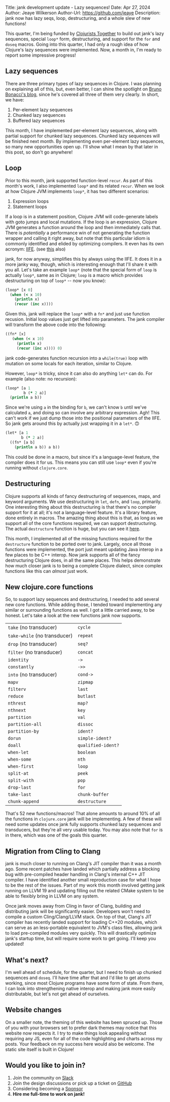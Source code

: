 Title: jank development update - Lazy sequences!
Date: Apr 27, 2024
Author: Jeaye Wilkerson
Author-Url: https://github.com/jeaye
Description: jank now has lazy seqs, loop, destructuring, and a whole slew of
             new functions!

This quarter, I'm being funded by [Clojurists Together](https://www.clojuriststogether.org/)
to build out jank's lazy sequences, special `loop*` form, destructuring, and
support for the `for` and `doseq` macros. Going into this quarter, I had only a
rough idea of how Clojure's lazy sequences were implemented. Now, a month in,
I'm ready to report some impressive progress!

## Lazy sequences
There are three primary types of lazy sequences in Clojure. I was planning on
explaining all of this, but, even better, I can shine the spotlight on
[Bruno Bonacci's blog](https://blog.brunobonacci.com/2023/09/08/buffered-sequences/),
since he's covered all three of them very clearly. In short, we have:

1. Per-element lazy sequences
2. Chunked lazy sequences
3. Buffered lazy sequences

This month, I have implemented per-element lazy sequences, along with partial
support for chunked lazy sequences. Chunked lazy sequences will be finished next
month. By implementing even per-element lazy sequences, so many new
opportunities open up. I'll show what I mean by that later in this post, so
don't go anywhere!

## Loop
Prior to this month, jank supported function-level `recur`. As part of this
month's work, I also implemented `loop*` and its related `recur`. When we look at
how Clojure JVM implements `loop*`, it has two different scenarios:

1. Expression loops
2. Statement loops

If a loop is in a statement position, Clojure JVM will code-generate labels with
goto jumps and local mutations. If the loop is an expression, Clojure JVM
generates a function around the loop and then immediately calls that. There is
*potentially* a performance win of not generating the function wrapper and
calling it right away, but note that this particular idiom is commonly
identified and elided by optimizing compilers. It even has its own acronym:
[IIFE](https://en.wikipedia.org/wiki/Immediately_invoked_function_expression).
(see [this](https://rigtorp.se/iife/) also)

jank, for now anyway, simplifies this by always using the IIFE. It does it in a
more janky way, though, which is interesting enough that I'll share it with you
all. Let's take an example `loop*` (note that the special form of `loop` is
actually `loop*`, same as in Clojure; `loop` is a macro which provides
destructuring on top of `loop*` -- now you know):

```clojure
(loop* [x 0]
  (when (< x 10)
    (println x)
    (recur (inc x))))
```

Given this, jank will replace the `loop*` with a `fn*` and just use function
recusion. Initial loop values just get lifted into parameters. The jank compiler
will transform the above code into the following:

```clojure
((fn* [x]
   (when (< x 10)
     (println x)
     (recur (inc x)))) 0)
```

jank code-generates function recursion into a `while(true)` loop with mutation on some
locals for each iteration, similar to Clojure.

However, `loop*` is tricky, since it can also do anything `let*` can do. For
example (also note: no recursion):

```clojure
(loop* [a 1
        b (* 2 a)]
  (println a b))
```

Since we're using `a` in the binding for `b`, we can't know `b` until we've
calculated `a`, and doing so can involve any arbitrary expression. Agh! This
can't work if we just dump those into the positional parameters of the IIFE. So
jank gets around this by actually just wrapping it in a `let*`. 🙃

```clojure
(let* [a 1
       b (* 2 a)]
  ((fn* [a b]
    (println a b)) a b))
```

This could be done in a macro, but since it's a language-level feature, the
compiler does it for us. This means you can still use `loop*` even if you're
running without `clojure.core`.

## Destructuring
Clojure supports all kinds of fancy destructuring of sequences, maps, and
keyword arguments. We use destructuring in `let`, `defn`, and `loop`, primarily. One
interesting thing about this destructuring is that there's no compiler support
for it at all; it's not a language-level feature. It's a library feature, done
entirely in macros. The amazing thing about this is that, as long as we support
all of the core functions required, we can support destructuring. The actual
`destructure` function is huge, but you can see it
[here](https://github.com/clojure/clojure/blob/06d450895e2d4028afaa4face17f8e597c772a24/src/clj/clojure/core.clj#L4417-L4511).

This month, I implemented all of the missing functions required for
the `destructure` function to be ported over to jank. Largely, once all those
functions were implemented, the port just meant updating Java interop in a few
places to be C++ interop. Now jank supports all of the fancy destructuring
Clojure does, in all the same places. This helps demonstrate how much closer
jank is to being a complete Clojure dialect, since complex functions like this
can *almost* just work.

## New clojure.core functions
So, to support lazy sequences and destructuring, I needed to add several new
core functions. While adding those, I tended toward implementing any similar or
surrounding functions as well. I got a little carried away, to be honest. Let's
take a look at the new functions jank now supports.

| | |
|---|---|
| `take`  (no transducer) |       `cycle` |
| `take-while` (no transducer) | `repeat` |
| `drop` (no transducer) |       `seq?` |
| `filter` (no transducer) |     `concat` |
| `identity` |                   `->` |
| `constantly` |                 `->>` |
| `into` (no transducer) |       `cond->` |
| `mapv` |                       `zipmap` |
| `filterv` |                    `last` |
| `reduce` |                     `butlast` |
| `nthrest` |                    `map?` |
| `nthnext` |                    `key` |
| `partition` |                  `val` |
| `partition-all` |              `dissoc` |
| `partition-by` |               `ident?` |
| `dorun` |                      `simple-ident?` |
| `doall` |                      `qualified-ident?` |
| `when-let` |                   `boolean` |
| `when-some` |                  `nth` |
| `when-first` |                 `loop` |
| `split-at` |                   `peek` |
| `split-with` |                 `pop` |
| `drop-last` |                  `for` |
| `take-last` |                  `chunk-buffer` |
| `chunk-append` |             `destructure`     |

That's 52 new functions/macros! That alone amounts to around 10% of all the
functions in `clojure.core` jank will be implementing. A few of these will need
some updates once jank fully supports chunked lazy sequences and transducers,
but they're all very usable today. You may also note that `for` is in there,
which was one of the goals this quarter.

## Migration from Cling to Clang
jank is much closer to running on Clang's JIT compiler than it was a month ago.
Some recent patches have landed which partially address a blocking bug with
pre-compiled header handling in Clang's internal C++ JIT compiler. I have
identified another small reproduction case for what I hope to be the rest of the
issues. Part of my work this month involved getting jank running on LLVM
19 and updating filling out the related CMake system to be able to flexibly
bring in LLVM on any system.

Once jank moves away from Cling in favor of Clang, building and distributing
jank will be significantly easier. Developers won't need to compile a custom
Cling/Clang/LLVM stack. On top of that, Clang's JIT compiler has recently landed
support for loading C++20 modules, which can serve as an less-portable
equivalent to JVM's class files, allowing jank to load pre-compiled modules very
quickly. This will drastically optimize jank's startup time, but will require
some work to get going. I'll keep you updated!

## What's next?
I'm well ahead of schedule, for the quarter, but I need to finish up chunked
sequences and `doseq`. I'll have time after that and I'd like to get atoms
working, since most Clojure programs have some form of state. From there, I can
look into strengthening native interop and making jank more easily
distributable, but let's not get ahead of ourselves.

## Website changes
On a smaller note, the theming of this website has been spruced up. Those of you
with your browsers set to prefer dark themes may notice that this website now
respects it. I try to make things look appealing without requiring any JS,
even for all of the code highlighting and charts across my posts. Your
feedback on my success here would also be welcome. The static site itself is
built in Clojure!

## Would you like to join in?
1. Join the community on [Slack](https://clojurians.slack.com/archives/C03SRH97FDK)
2. Join the design discussions or pick up a ticket on [GitHub](https://github.com/jank-lang/jank)
3. Considering becoming a [Sponsor](https://github.com/sponsors/jeaye) <span class="icon" style="color: rgb(201, 97, 152);"> <i class="gg-heart"></i></span>
4. **Hire me full-time to work on jank!**
